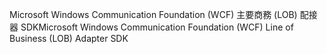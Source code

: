 <span data-ttu-id="88ef0-101">Microsoft Windows Communication Foundation (WCF) 主要商務 (LOB) 配接器 SDK</span><span class="sxs-lookup"><span data-stu-id="88ef0-101">Microsoft Windows Communication Foundation (WCF) Line of Business (LOB) Adapter SDK</span></span>